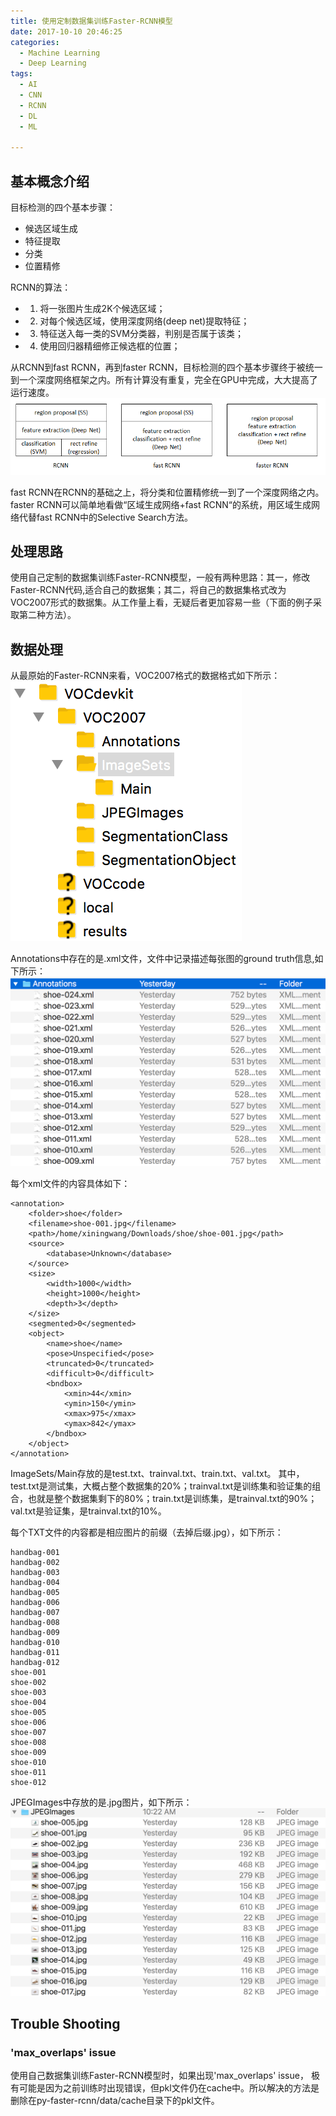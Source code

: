 ```yaml
---
title: 使用定制数据集训练Faster-RCNN模型
date: 2017-10-10 20:46:25
categories:
  - Machine Learning
  - Deep Learning
tags:
  - AI
  - CNN
  - RCNN
  - DL
  - ML

---
```


## 基本概念介绍

目标检测的四个基本步骤：
- 候选区域生成
- 特征提取
- 分类
- 位置精修

RCNN的算法：
- 1. 将一张图片生成2K个候选区域；
- 2. 对每个候选区域，使用深度网络(deep net)提取特征；
- 3. 特征送入每一类的SVM分类器，判别是否属于该类；
- 4. 使用回归器精细修正候选框的位置；

从RCNN到fast RCNN，再到faster RCNN，目标检测的四个基本步骤终于被统一到一个深度网络框架之内。所有计算没有重复，完全在GPU中完成，大大提高了运行速度。
![](/images/rcnn-fast-faster.png)

fast RCNN在RCNN的基础之上，将分类和位置精修统一到了一个深度网络之内。faster RCNN可以简单地看做“区域生成网络+fast RCNN“的系统，用区域生成网络代替fast RCNN中的Selective Search方法。

## 处理思路
使用自己定制的数据集训练Faster-RCNN模型，一般有两种思路：其一，修改Faster-RCNN代码,适合自己的数据集；其二，将自己的数据集格式改为VOC2007形式的数据集。从工作量上看，无疑后者更加容易一些（下面的例子采取第二种方法）。

## 数据处理
从最原始的Faster-RCNN来看，VOC2007格式的数据格式如下所示：
![](/images/voc2007-folder.png)

Annotations中存在的是.xml文件，文件中记录描述每张图的ground truth信息,如下所示：
![](/images/annotations-sample-xml.png)

每个xml文件的内容具体如下：
```
<annotation>
	<folder>shoe</folder>
	<filename>shoe-001.jpg</filename>
	<path>/home/xiningwang/Downloads/shoe/shoe-001.jpg</path>
	<source>
		<database>Unknown</database>
	</source>
	<size>
		<width>1000</width>
		<height>1000</height>
		<depth>3</depth>
	</size>
	<segmented>0</segmented>
	<object>
		<name>shoe</name>
		<pose>Unspecified</pose>
		<truncated>0</truncated>
		<difficult>0</difficult>
		<bndbox>
			<xmin>44</xmin>
			<ymin>150</ymin>
			<xmax>975</xmax>
			<ymax>842</ymax>
		</bndbox>
	</object>
</annotation>
```

ImageSets/Main存放的是test.txt、trainval.txt、train.txt、val.txt。 其中，test.txt是测试集，大概占整个数据集的20%；trainval.txt是训练集和验证集的组合，也就是整个数据集剩下的80%；train.txt是训练集，是trainval.txt的90%；val.txt是验证集，是trainval.txt的10%。

每个TXT文件的内容都是相应图片的前缀（去掉后缀.jpg），如下所示：
```
handbag-001
handbag-002
handbag-003
handbag-004
handbag-005
handbag-006
handbag-007
handbag-008
handbag-009
handbag-010
handbag-011
handbag-012
shoe-001
shoe-002
shoe-003
shoe-004
shoe-005
shoe-006
shoe-007
shoe-008
shoe-009
shoe-010
shoe-011
shoe-012
```

JPEGImages中存放的是.jpg图片，如下所示：
![](/images/jpegimages-sample.png)


##
## Trouble Shooting
### 'max_overlaps' issue
使用自己数据集训练Faster-RCNN模型时，如果出现'max_overlaps' issue， 极有可能是因为之前训练时出现错误，但pkl文件仍在cache中。所以解决的方法是删除在py-faster-rcnn/data/cache目录下的pkl文件。
